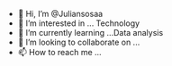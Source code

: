 - 👋 Hi, I’m @Juliansosaa
- 👀 I’m interested in ... Technology
- 🌱 I’m currently learning ...Data analysis
- 💞️ I’m looking to collaborate on ...
- 📫 How to reach me ...

<!---
Juliansosaa/Juliansosaa is a ✨ special ✨ repository because its `README.md` (this file) appears on your GitHub profile.
You can click the Preview link to take a look at your changes.
--->
